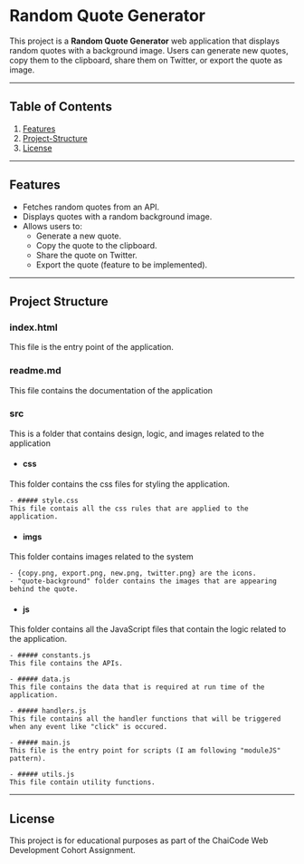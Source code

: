 # Random Quote Generator

This project is a **Random Quote Generator** web application that displays random quotes with a background image. Users can generate new quotes, copy them to the clipboard, share them on Twitter, or export the quote as image.

---

## Table of Contents
1. [Features](#features)
2. [Project-Structure](#project-structure)
3. [License](#license)

---

## Features

- Fetches random quotes from an API.
- Displays quotes with a random background image.
- Allows users to:
  - Generate a new quote.
  - Copy the quote to the clipboard.
  - Share the quote on Twitter.
  - Export the quote (feature to be implemented).

---

## Project Structure

### index.html
This file is the entry point of the application.

### readme.md
This file contains the documentation of the application

### src
This is a folder that contains design, logic, and images related to the application

  - #### css
  This folder contains the css files for styling the application.

    - ##### style.css
    This file contais all the css rules that are applied to the application.
  
  - #### imgs
  This folder contains images related to the system

    - {copy.png, export.png, new.png, twitter.png} are the icons.
    - "quote-background" folder contains the images that are appearing behind the quote.
  
  - #### js 
  This folder contains all the JavaScript files that contain the logic related to the application.

    - ##### constants.js
    This file contains the APIs.

    - ##### data.js
    This file contains the data that is required at run time of the application.

    - ##### handlers.js
    This file contains all the handler functions that will be triggered when any event like "click" is occured.

    - ##### main.js
    This file is the entry point for scripts (I am following "moduleJS" pattern).

    - ##### utils.js
    This file contain utility functions.

---

## License
This project is for educational purposes as part of the ChaiCode Web Development Cohort Assignment.